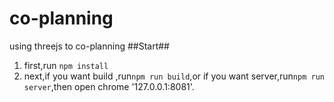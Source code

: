 # co-planning
using threejs to co-planning
##Start##
1. first,run ``npm install``
2. next,if you want build ,run``npm run build``,or if you want server,run``npm run server``,then open chrome '127.0.0.1:8081'.
